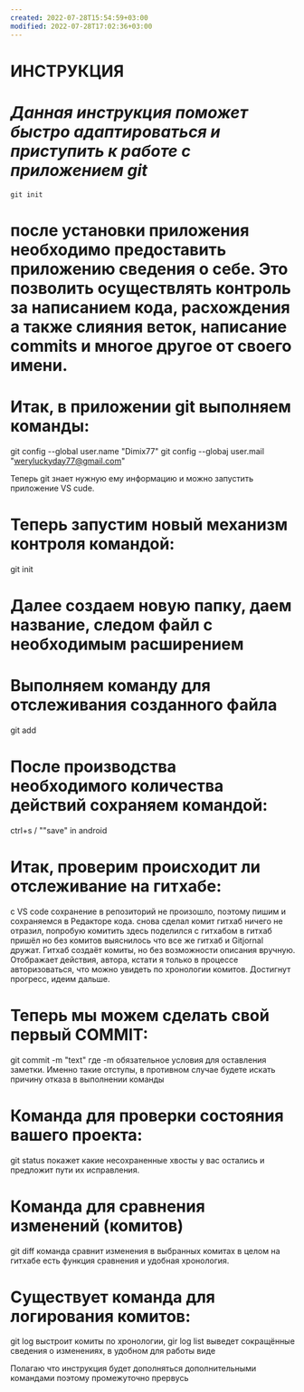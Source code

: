 ```yaml
---
created: 2022-07-28T15:54:59+03:00
modified: 2022-07-28T17:02:36+03:00
---
```


# **ИНСТРУКЦИЯ**

# *Данная инструкция поможет быстро адаптироваться и приступить к работе с приложением git*

    git init

# после установки приложения необходимо предоставить приложению сведения о себе. Это позволить осуществлять контроль за написанием кода, расхождения а также слияния веток, написание commits и многое другое от своего имени.
# Итак, в приложении git выполняем команды: 

git config --global user.name "Dimix77"
git config --globaj user.mail "weryluckyday77@gmail.com"

Теперь git знает нужную ему информацию и можно запустить приложение VS cude.

# Теперь запустим новый механизм контроля командой:

git init

# Далее создаем новую папку, даем название, следом файл с необходимым расширением

# Выполняем команду для отслеживания созданного файла

git add <falename>

# После производства необходимого количества действий сохраняем командой:

ctrl+s / ""save"  in android

# Итак, проверим происходит ли отслеживание на гитхабе:

с VS code сохранение в репозиторий не произошло, поэтому пишим и сохраняемся в Редакторе кода.
снова сделал комит
гитхаб ничего не отразил, попробую комитить здесь
поделился с гитхабом
в гитхаб пришёл но без комитов
выяснилось что все же гитхаб и Gitjornal дружат. Гитхаб создаёт комиты, но без возможности описания вручную. Отображает действия, автора, кстати я только в процессе авторизоваться, что можно увидеть по хронологии комитов. Достигнут прогресс, идеим дальше. 

# Теперь мы можем сделать свой первый COMMIT:

git commit -m "text" где -m обязательное условия для оставления заметки. Именно такие отступы, в противном случае будете искать причину отказа в выполнении команды

# Команда для проверки состояния вашего проекта:

git status покажет какие несохраненные хвосты у вас остались и предложит пути их исправления.

# Команда для сравнения изменений (комитов)

git diff команда сравнит изменения в выбранных комитах
в целом на гитхабе есть функция сравнения и удобная хронология.

# Существует команда для логирования комитов:

git log выстроит комиты по хронологии, gir log list выведет сокращённые сведения о изменениях, в удобном для работы виде

Полагаю что инструкция будет дополняться дополнительными командами поэтому промежуточно прервусь
